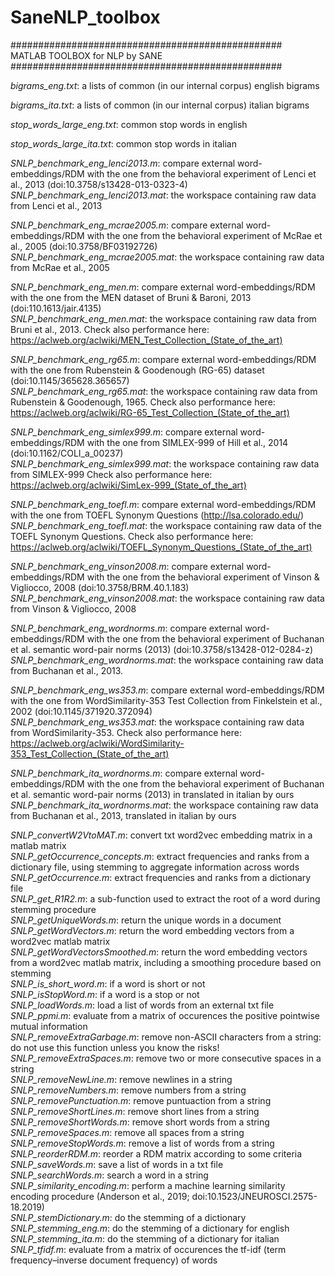 # SaneNLP_toolbox

#################################################<br>
MATLAB TOOLBOX for NLP by SANE <br>
#################################################<br>

<i>bigrams_eng.txt</i>: a lists of common (in our internal corpus) english bigrams

<i>bigrams_ita.txt</i>: a lists of common (in our internal corpus) italian bigrams

<i>stop_words_large_eng.txt</i>: common stop words in english

<i>stop_words_large_ita.txt</i>: common stop words in italian


<i>SNLP_benchmark_eng_lenci2013.m</i>: compare external word-embeddings/RDM with the one from the behavioral experiment of Lenci et al., 2013 (doi:10.3758/s13428-013-0323-4) <br>
<i>SNLP_benchmark_eng_lenci2013.mat</i>: the workspace containing raw data from Lenci et al., 2013

<i>SNLP_benchmark_eng_mcrae2005.m</i>: compare external word-embeddings/RDM with the one from the behavioral experiment of McRae et al., 2005 (doi:10.3758/BF03192726) <br>
<i>SNLP_benchmark_eng_mcrae2005.mat</i>: the workspace containing raw data from McRae et al., 2005

<i>SNLP_benchmark_eng_men.m</i>: compare external word-embeddings/RDM with the one from the MEN dataset of Bruni & Baroni, 2013 (doi:110.1613/jair.4135) <br>
<i>SNLP_benchmark_eng_men.mat</i>: the workspace containing raw data from Bruni et al., 2013. Check also performance here: https://aclweb.org/aclwiki/MEN_Test_Collection_(State_of_the_art)

<i>SNLP_benchmark_eng_rg65.m</i>: compare external word-embeddings/RDM with the one from Rubenstein & Goodenough (RG-65) dataset (doi:10.1145/365628.365657) <br>
<i>SNLP_benchmark_eng_rg65.mat</i>: the workspace containing raw data from Rubenstein & Goodenough, 1965. Check also performance here: https://aclweb.org/aclwiki/RG-65_Test_Collection_(State_of_the_art)

<i>SNLP_benchmark_eng_simlex999.m</i>: compare external word-embeddings/RDM with the one from SIMLEX-999 of Hill et al., 2014 (doi:10.1162/COLI_a_00237) <br>
<i>SNLP_benchmark_eng_simlex999.mat</i>: the workspace containing raw data from SIMLEX-999  Check also performance here: https://aclweb.org/aclwiki/SimLex-999_(State_of_the_art)

<i>SNLP_benchmark_eng_toefl.m</i>: compare external word-embeddings/RDM with the one from TOEFL Synonym Questions (http://lsa.colorado.edu/) <br>
<i>SNLP_benchmark_eng_toefl.mat</i>: the workspace containing raw data of the TOEFL Synonym Questions. Check also performance here: https://aclweb.org/aclwiki/TOEFL_Synonym_Questions_(State_of_the_art)

<i>SNLP_benchmark_eng_vinson2008.m</i>: compare external word-embeddings/RDM with the one from the behavioral experiment of Vinson & Vigliocco, 2008 (doi:10.3758/BRM.40.1.183) <br>
<i>SNLP_benchmark_eng_vinson2008.mat</i>: the workspace containing raw data from Vinson & Vigliocco, 2008

<i>SNLP_benchmark_eng_wordnorms.m</i>: compare external word-embeddings/RDM with the one from the behavioral experiment of Buchanan et al. semantic word-pair norms (2013) (doi:10.3758/s13428-012-0284-z) <br>
<i>SNLP_benchmark_eng_wordnorms.mat</i>: the workspace containing raw data from Buchanan et al., 2013.

<i>SNLP_benchmark_eng_ws353.m</i>: compare external word-embeddings/RDM with the one from WordSimilarity-353 Test Collection from Finkelstein et al., 2002 (doi:10.1145/371920.372094) <br>
<i>SNLP_benchmark_eng_ws353.mat</i>: the workspace containing raw data from WordSimilarity-353. Check also performance here: https://aclweb.org/aclwiki/WordSimilarity-353_Test_Collection_(State_of_the_art)

<i>SNLP_benchmark_ita_wordnorms.m</i>: compare external word-embeddings/RDM with the one from the behavioral experiment of Buchanan et al. semantic word-pair norms (2013) in translated in italian by ours <br>
<i>SNLP_benchmark_ita_wordnorms.mat</i>: the workspace containing raw data from Buchanan et al., 2013, translated in italian by ours


<i>SNLP_convertW2VtoMAT.m</i>: convert txt word2vec embedding matrix in a matlab matrix <br>
<i>SNLP_getOccurrence_concepts.m</i>: extract frequencies and ranks from a dictionary file, using stemming to aggregate information across words <br>
<i>SNLP_getOccurrence.m</i>: extract frequencies and ranks from a dictionary file <br>
<i>SNLP_get_R1R2.m</i>: a sub-function used to extract the root of a word during stemming procedure <br>
<i>SNLP_getUniqueWords.m</i>: return the unique words in a document <br>
<i>SNLP_getWordVectors.m</i>: return the word embedding vectors from a word2vec matlab matrix <br>
<i>SNLP_getWordVectorsSmoothed.m</i>: return the word embedding vectors from a word2vec matlab matrix, including a smoothing procedure based on stemming <br>
<i>SNLP_is_short_word.m</i>: if a word is short or not <br>
<i>SNLP_isStopWord.m</i>: if a word is a stop or not <br>
<i>SNLP_loadWords.m</i>: load a list of words from an external txt file <br>
<i>SNLP_ppmi.m</i>: evaluate from a matrix of occurences the positive pointwise mutual information <br>
<i>SNLP_removeExtraGarbage.m</i>: remove non-ASCII characters from a string: do not use this function unless you know the risks! <br>
<i>SNLP_removeExtraSpaces.m</i>: remove two or more consecutive spaces in a string <br>
<i>SNLP_removeNewLine.m</i>: remove newlines in a string <br>
<i>SNLP_removeNumbers.m</i>: remove numbers from a string <br>
<i>SNLP_removePunctuation.m</i>: remove puntuaction  from a string <br>
<i>SNLP_removeShortLines.m</i>: remove short lines from a string <br>
<i>SNLP_removeShortWords.m</i>: remove short words from a string <br>
<i>SNLP_removeSpaces.m</i>: remove all spaces from a string <br>
<i>SNLP_removeStopWords.m</i>: remove a list of words from a string <br>
<i>SNLP_reorderRDM.m</i>: reorder a RDM matrix according to some criteria <br>
<i>SNLP_saveWords.m</i>: save a list of words in a txt file <br>
<i>SNLP_searchWords.m</i>: search a word in a string <br>
<i>SNLP_similarity_encoding.m</i>: perform a machine learning similarity encoding procedure (Anderson et al., 2019; doi:10.1523/JNEUROSCI.2575-18.2019) <br>
<i>SNLP_stemDictionary.m</i>: do the stemming of a dictionary <br>
<i>SNLP_stemming_eng.m</i>: do the stemming of a dictionary for english <br>
<i>SNLP_stemming_ita.m</i>: do the stemming of a dictionary for italian <br>
<i>SNLP_tfidf.m</i>: evaluate from a matrix of occurences the tf-idf (term frequency–inverse document frequency) of words <br>

